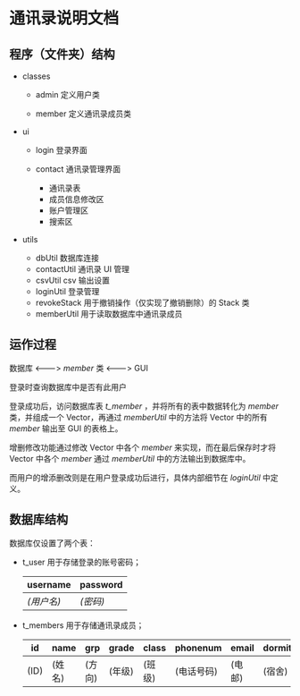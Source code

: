 通讯录说明文档
==============

## 程序（文件夹）结构

* classes
    * admin
        定义用户类

    * member
        定义通讯录成员类

* ui
    * login
        登录界面

    * contact
        通讯录管理界面
        * 通讯录表 
        * 成员信息修改区
        * 账户管理区
        * 搜索区
         
* utils
    * dbUtil
        数据库连接
    * contactUtil
        通讯录 UI 管理
    * csvUtil
        csv 输出设置
    * loginUtil
        登录管理
    * revokeStack
        用于撤销操作（仅实现了撤销删除）的 Stack 类
    * memberUtil
        用于读取数据库中通讯录成员



## 运作过程

 数据库 <---> *member* 类 <---> GUI

 登录时查询数据库中是否有此用户

 登录成功后，访问数据库表 *t\_member* ，并将所有的表中数据转化为 *member* 类，并组成一个 Vector，再通过 *memberUtil* 中的方法将 Vector 中的所有 *member* 输出至 GUI 的表格上。

 增删修改功能通过修改 Vector<member> 中各个 *member* 来实现，而在最后保存时才将 Vector<member> 中各个 *member* 通过 *memberUtil* 中的方法输出到数据库中。

 而用户的增添删改则是在用户登录成功后进行，具体内部细节在 *loginUtil* 中定义。

 
## 数据库结构
 数据库仅设置了两个表：
 * t_user
    用于存储登录的账号密码；
    
    username    |password
    ------------|--------
    _(用户名)_  |_(密码)_

 * t_members
    用于存储通讯录成员；
    
    id  |name   |grp    |grade  |class  |phonenum   |email  |dormitory  |address
    ----|-------|-------|-------|-------|-----------|-------|-----------|-------
    (ID)|(姓名) |(方向) |(年级) |(班级) |(电话号码) |(电邮) |(宿舍)     |(住址)


## 

